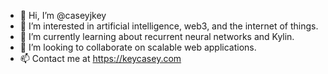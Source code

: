 - 👋 Hi, I’m @caseyjkey
- 👀 I’m interested in artificial intelligence, web3, and the internet of things.
- 🌱 I’m currently learning about recurrent neural networks and Kylin.
- 🙏 I’m looking to collaborate on scalable web applications.
- 📫 Contact me at https://keycasey.com

<!---
caseyjkey/caseyjkey is a ✨ special ✨ repository because its `README.md` (this file) appears on your GitHub profile.
You can click the Preview link to take a look at your changes.
--->
